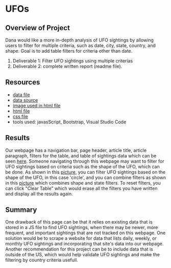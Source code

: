 # UFOs

## Overview of Project
Dana would like a more in-depth analysis of UFO sightings by allowing users to filter for multiple criteria, such as date, city, state, country, and shape. Goal is to add table filters for criteria other than date.
</br>
1. Deliverable 1: Filter UFO sightings using multiple criterias
2. Deliverable 2: complete written report (readme file).

## Resources
- [data file](https://github.com/MuddassirR/UFOs/blob/main/static/js/data.js)
- [data source](https://github.com/MuddassirR/UFOs/blob/main/static/js/app.js)
- [image used in html file](https://github.com/MuddassirR/UFOs/blob/main/static/images/nasa.jpg)
- [html file](https://github.com/MuddassirR/UFOs/blob/main/index.html)
- [css file](https://github.com/MuddassirR/UFOs/blob/main/static/css/style.css)
- tools used: javasScript, Bootstrap, Visual Studio Code

## Results
Our webpage has a navigation bar, page header, article title, article paragraph, filters for the table, and table of sightings data which can be seen [here](https://github.com/MuddassirR/UFOs/blob/main/static/images/html%20file.png). Someone navigating through this webpage may want to filter for UFO sightings based on criteria such as the shape of the UFO, which can be done. As shown in this [picture](https://github.com/MuddassirR/UFOs/blob/main/static/images/circlefiltered.png), you can filter UFO sightings based on the shape of the UFO, in this case 'circle', and you can combine filters as shown in this [picture](https://github.com/MuddassirR/UFOs/blob/main/static/images/circle%26state.png) which combines shape and state filters. To reset filters, you can click "Clear Table" which would erase all the filters you have written and display all the results again. 

## Summary 
One drawback of this page can be that it relies on existing data that is stored in a JS file to find UFO sightings, when there may be newer, more frequent, and important sightings that are not tracked on this webpage. One solution would be to scrape a website for data that lists daily, weekly, or monthly UFO sightings and incorporating that site's data into our webpage. Another recommendation for this project can be to include data that is outside of the US, which would help validate UFO sightings and make the filtering by country criteria usefull. 
